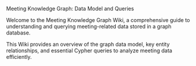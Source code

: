 Meeting Knowledge Graph: Data Model and Queries

Welcome to the Meeting Knowledge Graph Wiki, a comprehensive guide to understanding and querying meeting-related data stored in a graph database. 

This Wiki provides an overview of the graph data model, key entity relationships, and essential Cypher queries to analyze meeting data efficiently.
